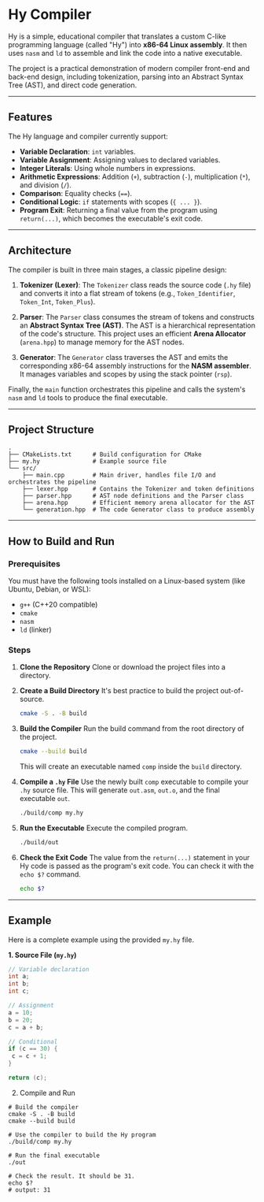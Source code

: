 # Hy Compiler

Hy is a simple, educational compiler that translates a custom C-like programming language (called "Hy") into **x86-64 Linux assembly**. It then uses `nasm` and `ld` to assemble and link the code into a native executable.

The project is a practical demonstration of modern compiler front-end and back-end design, including tokenization, parsing into an Abstract Syntax Tree (AST), and direct code generation.

---

## Features

The Hy language and compiler currently support:
-   **Variable Declaration**: `int` variables.
-   **Variable Assignment**: Assigning values to declared variables.
-   **Integer Literals**: Using whole numbers in expressions.
-   **Arithmetic Expressions**: Addition (`+`), subtraction (`-`), multiplication (`*`), and division (`/`).
-   **Comparison**: Equality checks (`==`).
-   **Conditional Logic**: `if` statements with scopes (`{ ... }`).
-   **Program Exit**: Returning a final value from the program using `return(...)`, which becomes the executable's exit code.

---

## Architecture

The compiler is built in three main stages, a classic pipeline design:

1.  **Tokenizer (Lexer)**: The `Tokenizer` class reads the source code (`.hy` file) and converts it into a flat stream of tokens (e.g., `Token_Identifier`, `Token_Int`, `Token_Plus`).

2.  **Parser**: The `Parser` class consumes the stream of tokens and constructs an **Abstract Syntax Tree (AST)**. The AST is a hierarchical representation of the code's structure. This project uses an efficient **Arena Allocator** (`arena.hpp`) to manage memory for the AST nodes.

3.  **Generator**: The `Generator` class traverses the AST and emits the corresponding x86-64 assembly instructions for the **NASM assembler**. It manages variables and scopes by using the stack pointer (`rsp`).

Finally, the `main` function orchestrates this pipeline and calls the system's `nasm` and `ld` tools to produce the final executable.

---

## Project Structure
````
.
├── CMakeLists.txt      # Build configuration for CMake
├── my.hy               # Example source file
└── src/
    ├── main.cpp        # Main driver, handles file I/O and orchestrates the pipeline
    ├── lexer.hpp       # Contains the Tokenizer and token definitions
    ├── parser.hpp      # AST node definitions and the Parser class
    ├── arena.hpp       # Efficient memory arena allocator for the AST
    └── generation.hpp  # The code Generator class to produce assembly
````

---

## How to Build and Run

### Prerequisites
You must have the following tools installed on a Linux-based system (like Ubuntu, Debian, or WSL):
* `g++` (C++20 compatible)
* `cmake`
* `nasm`
* `ld` (linker)

### Steps

1.  **Clone the Repository**
    Clone or download the project files into a directory.

2.  **Create a Build Directory**
    It's best practice to build the project out-of-source.
    ```bash
    cmake -S . -B build
    ```

3.  **Build the Compiler**
    Run the build command from the root directory of the project.
    ```bash
    cmake --build build
    ```
    This will create an executable named `comp` inside the `build` directory.

4.  **Compile a `.hy` File**
    Use the newly built `comp` executable to compile your `.hy` source file. This will generate `out.asm`, `out.o`, and the final executable `out`.
    ```bash
    ./build/comp my.hy
    ```

5.  **Run the Executable**
    Execute the compiled program.
    ```bash
    ./build/out
    ```

6.  **Check the Exit Code**
    The value from the `return(...)` statement in your Hy code is passed as the program's exit code. You can check it with the `echo $?` command.
    ```bash
    echo $?
    ```

---

## Example

Here is a complete example using the provided `my.hy` file.

**1. Source File (`my.hy`)**
```cpp
// Variable declaration
int a;
int b;
int c;

// Assignment
a = 10;
b = 20;
c = a + b;

// Conditional
if (c == 30) {
 c = c + 1;
}

return (c);
```
2. Compile and Run
```aiignore
# Build the compiler
cmake -S . -B build
cmake --build build

# Use the compiler to build the Hy program
./build/comp my.hy

# Run the final executable
./out

# Check the result. It should be 31.
echo $?
# output: 31
```